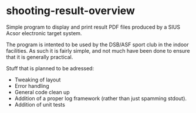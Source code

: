 # shooting-result-overview

Simple program to display and print result PDF files produced by a SIUS Acsor electronic target system. 

The program is intented to be used by the DSB/ASF sport club in the indoor facilities. As such it is fairly simple, and not much have been done to ensure that it is generally practical. 

Stuff that is planned to be adressed:
- Tweaking of layout
- Error handling
- General code clean up
- Addition of a proper log framework (rather than just spamming stdout).
- Addition of unit tests 
